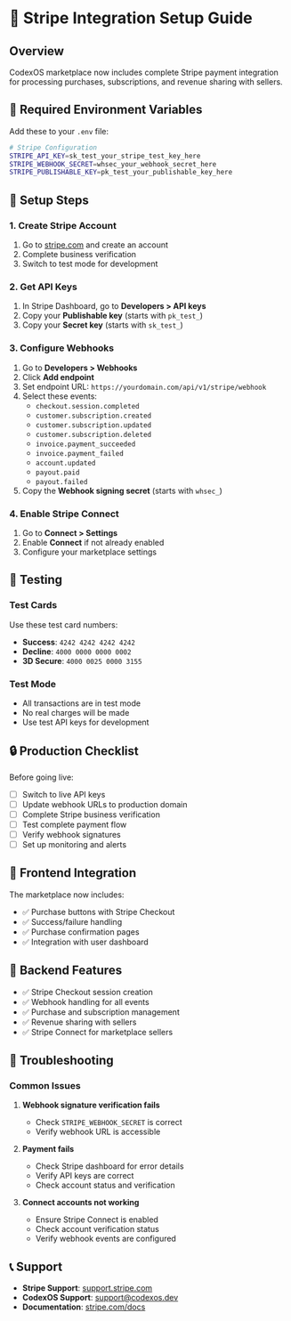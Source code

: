 # 🏦 Stripe Integration Setup Guide

## Overview
CodexOS marketplace now includes complete Stripe payment integration for processing purchases, subscriptions, and revenue sharing with sellers.

## 🔑 Required Environment Variables

Add these to your `.env` file:

```bash
# Stripe Configuration
STRIPE_API_KEY=sk_test_your_stripe_test_key_here
STRIPE_WEBHOOK_SECRET=whsec_your_webhook_secret_here
STRIPE_PUBLISHABLE_KEY=pk_test_your_publishable_key_here
```

## 🚀 Setup Steps

### 1. Create Stripe Account
1. Go to [stripe.com](https://stripe.com) and create an account
2. Complete business verification
3. Switch to test mode for development

### 2. Get API Keys
1. In Stripe Dashboard, go to **Developers > API keys**
2. Copy your **Publishable key** (starts with `pk_test_`)
3. Copy your **Secret key** (starts with `sk_test_`)

### 3. Configure Webhooks
1. Go to **Developers > Webhooks**
2. Click **Add endpoint**
3. Set endpoint URL: `https://yourdomain.com/api/v1/stripe/webhook`
4. Select these events:
   - `checkout.session.completed`
   - `customer.subscription.created`
   - `customer.subscription.updated`
   - `customer.subscription.deleted`
   - `invoice.payment_succeeded`
   - `invoice.payment_failed`
   - `account.updated`
   - `payout.paid`
   - `payout.failed`
5. Copy the **Webhook signing secret** (starts with `whsec_`)

### 4. Enable Stripe Connect
1. Go to **Connect > Settings**
2. Enable **Connect** if not already enabled
3. Configure your marketplace settings

## 🧪 Testing

### Test Cards
Use these test card numbers:
- **Success**: `4242 4242 4242 4242`
- **Decline**: `4000 0000 0000 0002`
- **3D Secure**: `4000 0025 0000 3155`

### Test Mode
- All transactions are in test mode
- No real charges will be made
- Use test API keys for development

## 🔒 Production Checklist

Before going live:
- [ ] Switch to live API keys
- [ ] Update webhook URLs to production domain
- [ ] Complete Stripe business verification
- [ ] Test complete payment flow
- [ ] Verify webhook signatures
- [ ] Set up monitoring and alerts

## 📱 Frontend Integration

The marketplace now includes:
- ✅ Purchase buttons with Stripe Checkout
- ✅ Success/failure handling
- ✅ Purchase confirmation pages
- ✅ Integration with user dashboard

## 🔄 Backend Features

- ✅ Stripe Checkout session creation
- ✅ Webhook handling for all events
- ✅ Purchase and subscription management
- ✅ Revenue sharing with sellers
- ✅ Stripe Connect for marketplace sellers

## 🚨 Troubleshooting

### Common Issues
1. **Webhook signature verification fails**
   - Check `STRIPE_WEBHOOK_SECRET` is correct
   - Verify webhook URL is accessible

2. **Payment fails**
   - Check Stripe dashboard for error details
   - Verify API keys are correct
   - Check account status and verification

3. **Connect accounts not working**
   - Ensure Stripe Connect is enabled
   - Check account verification status
   - Verify webhook events are configured

## 📞 Support

- **Stripe Support**: [support.stripe.com](https://support.stripe.com)
- **CodexOS Support**: support@codexos.dev
- **Documentation**: [stripe.com/docs](https://stripe.com/docs)
